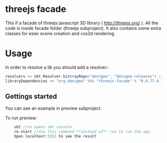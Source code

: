 threejs facade
==============

This if a facade of threejs javascript 3D library ( http://threejs.org/ ). 
All the code is inside facade folder (threejs subproject). 
It also contains some extra classes for esier scene creation and css3d rendering.

Usage
=====

In order to resolve a lib you should add a resolver::
```scala
resolvers += sbt.Resolver.bintrayRepo("denigma", "denigma-releases") //add resolver
libraryDependencies += "org.denigma" %%% "threejs-facade" % "0.0.77-0.1.7" //add dependency
```

Gettings started
----------------

You can see an example in preview subproject.

To run preview:
```sbt
    sbt //to opens sbt console
    re-start //Use this command **instead of** run to run the app
    Open localhost:5552 to see the result
```
